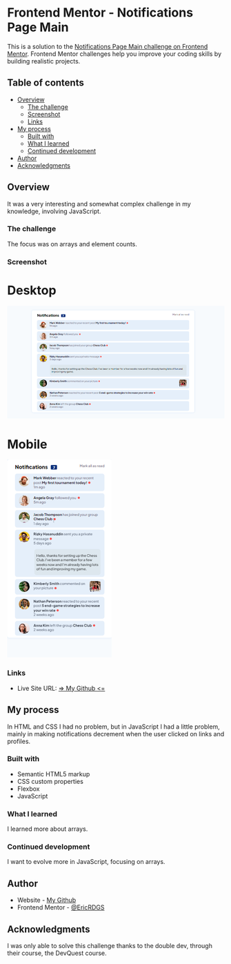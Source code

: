 # Frontend Mentor - Notifications Page Main

This is a solution to the [Notifications Page Main challenge on Frontend Mentor](https://www.frontendmentor.io/challenges/notifications-page-DqK5QAmKbC). Frontend Mentor challenges help you improve your coding skills by building realistic projects. 

## Table of contents

- [Overview](#overview)
  - [The challenge](#the-challenge)
  - [Screenshot](#screenshot)
  - [Links](#links)
- [My process](#my-process)
  - [Built with](#built-with)
  - [What I learned](#what-i-learned)
  - [Continued development](#continued-development)
- [Author](#author)
- [Acknowledgments](#acknowledgments)


## Overview

It was a very interesting and somewhat complex challenge in my knowledge, involving JavaScript.

### The challenge

The focus was on arrays and element counts.

### Screenshot

# Desktop

<img src="src/images/Screenshot-desktop.png" alt="desktop">

# Mobile

<img src="src/images/Screenshot-mobile.png" alt="Mobile">

### Links

- Live Site URL: [ => My Github <=](https://ericrdgs.github.io/Notifications-Page-Main/)

## My process

In HTML and CSS I had no problem, but in JavaScript I had a little problem, mainly in making notifications decrement when the user clicked on links and profiles.

### Built with

- Semantic HTML5 markup
- CSS custom properties
- Flexbox
- JavaScript

### What I learned

I learned more about arrays.

### Continued development

I want to evolve more in JavaScript, focusing on arrays.

## Author

- Website - [My Github](https://github.com/EricRDGS)
- Frontend Mentor - [@EricRDGS](https://www.frontendmentor.io/profile/EricRDGS)


## Acknowledgments

I was only able to solve this challenge thanks to the double dev, through their course, the DevQuest course.


